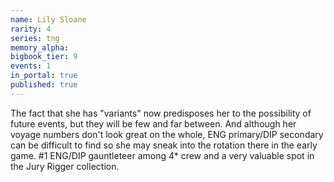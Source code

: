 ```yaml
---
name: Lily Sloane
rarity: 4
series: tng
memory_alpha:
bigbook_tier: 9
events: 1
in_portal: true
published: true
---
```


The fact that she has "variants" now predisposes her to the possibility of future events, but they will be few and far between. And although her voyage numbers don't look great on the whole, ENG primary/DIP secondary can be difficult to find so she may sneak into the rotation there in the early game. #1 ENG/DIP gauntleteer among 4* crew and a very valuable spot in the Jury Rigger collection.
